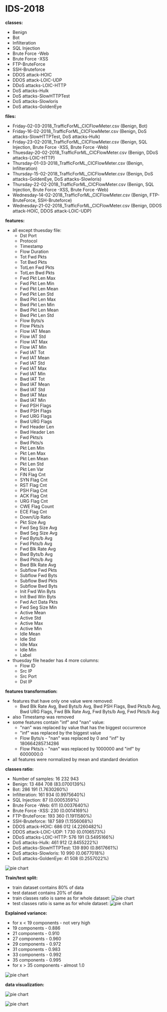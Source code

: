 # IDS-2018

**classes:**

* Benign
* Bot
* Infilteration
* SQL Injection
* Brute Force -Web
* Brute Force -XSS
* FTP-BruteForce
* SSH-Bruteforce
* DDOS attack-HOIC
* DDOS attack-LOIC-UDP
* DDoS attacks-LOIC-HTTP
* DoS attacks-Hulk
* DoS attacks-SlowHTTPTest
* DoS attacks-Slowloris
* DoS attacks-GoldenEye

**files:**

* Friday-02-03-2018_TrafficForML_CICFlowMeter.csv (Benign, Bot)
* Friday-16-02-2018_TrafficForML_CICFlowMeter.csv (Benign, DoS attacks-SlowHTTPTest, DoS attacks-Hulk)
* Friday-23-02-2018_TrafficForML_CICFlowMeter.csv (Benign, SQL Injection, Brute Force -XSS, Brute Force -Web)
* Thuesday-20-02-2018_TrafficForML_CICFlowMeter.csv (Benign, DDoS attacks-LOIC-HTTP)
* Thursday-01-03-2018_TrafficForML_CICFlowMeter.csv (Benign, Infilteration)
* Thursday-15-02-2018_TrafficForML_CICFlowMeter.csv (Benign, DoS attacks-GoldenEye, DoS attacks-Slowloris)
* Thursday-22-02-2018_TrafficForML_CICFlowMeter.csv (Benign, SQL Injection, Brute Force -XSS, Brute Force -Web)
* Wednesday-14-02-2018_TrafficForML_CICFlowMeter.csv (Benign, FTP-BruteForce, SSH-Bruteforce)
* Wednesday-21-02-2018_TrafficForML_CICFlowMeter.csv (Benign, DDOS attack-HOIC, DDOS attack-LOIC-UDP)

**features:**

* all except thuesday file:
  * Dst Port
  * Protocol
  * Timestamp
  * Flow Duration
  * Tot Fwd Pkts
  * Tot Bwd Pkts
  * TotLen Fwd Pkts
  * TotLen Bwd Pkts
  * Fwd Pkt Len Max
  * Fwd Pkt Len Min
  * Fwd Pkt Len Mean
  * Fwd Pkt Len Std
  * Bwd Pkt Len Max
  * Bwd Pkt Len Min
  * Bwd Pkt Len Mean
  * Bwd Pkt Len Std
  * Flow Byts/s
  * Flow Pkts/s
  * Flow IAT Mean
  * Flow IAT Std
  * Flow IAT Max
  * Flow IAT Min
  * Fwd IAT Tot
  * Fwd IAT Mean
  * Fwd IAT Std
  * Fwd IAT Max
  * Fwd IAT Min
  * Bwd IAT Tot
  * Bwd IAT Mean
  * Bwd IAT Std
  * Bwd IAT Max
  * Bwd IAT Min
  * Fwd PSH Flags
  * Bwd PSH Flags
  * Fwd URG Flags
  * Bwd URG Flags
  * Fwd Header Len
  * Bwd Header Len
  * Fwd Pkts/s
  * Bwd Pkts/s
  * Pkt Len Min
  * Pkt Len Max
  * Pkt Len Mean
  * Pkt Len Std
  * Pkt Len Var
  * FIN Flag Cnt
  * SYN Flag Cnt
  * RST Flag Cnt
  * PSH Flag Cnt
  * ACK Flag Cnt
  * URG Flag Cnt
  * CWE Flag Count
  * ECE Flag Cnt
  * Down/Up Ratio
  * Pkt Size Avg
  * Fwd Seg Size Avg
  * Bwd Seg Size Avg
  * Fwd Byts/b Avg
  * Fwd Pkts/b Avg
  * Fwd Blk Rate Avg
  * Bwd Byts/b Avg
  * Bwd Pkts/b Avg
  * Bwd Blk Rate Avg
  * Subflow Fwd Pkts
  * Subflow Fwd Byts
  * Subflow Bwd Pkts
  * Subflow Bwd Byts
  * Init Fwd Win Byts
  * Init Bwd Win Byts
  * Fwd Act Data Pkts
  * Fwd Seg Size Min
  * Active Mean
  * Active Std
  * Active Max
  * Active Min
  * Idle Mean
  * Idle Std
  * Idle Max
  * Idle Min
  * Label
* thuesday file header has 4 more columns:
  * Flow ID
  * Src IP
  * Src Port
  * Dst IP
  
**features transformation:**

* features that have only one value were removed:
    * Bwd Blk Rate Avg, Bwd Byts/b Avg, Bwd PSH Flags, Bwd Pkts/b Avg, Bwd URG Flags, Fwd Blk Rate Avg, Fwd Byts/b Avg, Fwd Pkts/b Avg
* also Timestamp was removed
* some features contain "inf" and "nan" value:
    * "nan" was replaced by value that has the biggest occurrence
    * "inf" was replaced by the biggest value
    * Flow Byts/s - "nan" was replaced by 0 and "inf" by 1806642857.14286
    * Flow Pkts/s - "nan" was replaced by 1000000 and "inf" by 6000000.0
* all features were normalized by mean and standard deviation   
  
**classes ratio:**

* Number of samples: 16 232 943
* Benign: 13 484 708 (83.0700139%)
* Bot: 286 191 (1.7630260%)
* Infilteration: 161 934 (0.9975640%)
* SQL Injection: 87 (0.0005359%)
* Brute Force -Web: 611 (0.0037640%)
* Brute Force -XSS: 230 (0.0014169%)
* FTP-BruteForce: 193 360 (1.1911580%)
* SSH-Bruteforce: 187 589 (1.1556068%)
* DDOS attack-HOIC: 686 012 (4.2260482%)
* DDOS attack-LOIC-UDP: 1 730 (0.0106573%)
* DDoS attacks-LOIC-HTTP: 576 191 (3.5495166%)
* DoS attacks-Hulk: 461 912 (2.8455222%)
* DoS attacks-SlowHTTPTest: 139 890 (0.8617661%)
* DoS attacks-Slowloris: 10 990 (0.0677018%)
* DoS attacks-GoldenEye: 41 508 (0.2557022%)

![pie chart](graphs/classes_ratio.png)

**Train/test split:**

* train dataset contains 80% of data
* test dataset contains 20% of data
* train classes ratio is same as for whole dataset:
![pie chart](graphs/train_classes_ratio.png)
* test classes ratio is same as for whole dataset:
![pie chart](graphs/test_classes_ratio.png)


**Explained variance:**

* for x < 19 components - not very high 
* 19 components - 0.886
* 21 components - 0.910
* 27 components - 0.960
* 29 components - 0.972
* 31 components - 0.983
* 33 components - 0.992
* 35 components - 0.995
* for x > 35 components - almost 1.0

![pie chart](graphs/exp_var_rat.png)

**data visualization:**

![pie chart](graphs/PCA.png)

![pie chart](graphs/PCA_zoom.png)


